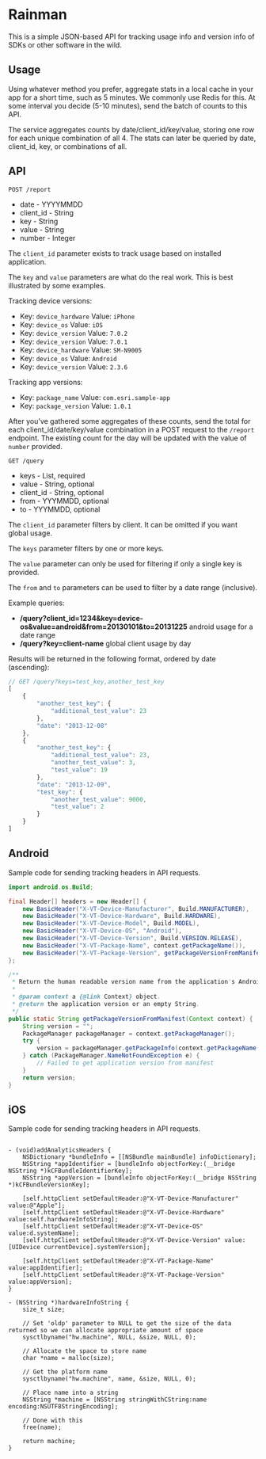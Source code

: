 Rainman
=======

This is a simple JSON-based API for tracking usage info and version info of SDKs or other software in the wild.


Usage
-----

Using whatever method you prefer, aggregate stats in a local cache in your app for a short time, 
such as 5 minutes. We commonly use Redis for this. At some interval you decide (5-10 minutes),
send the batch of counts to this API.

The service aggregates counts by date/client_id/key/value, storing one row for each unique
combination of all 4. The stats can later be queried by date, client_id, key, or combinations
of all.


API
---

`POST /report`

* date - YYYYMMDD
* client_id - String
* key - String
* value - String
* number - Integer

The `client_id` parameter exists to track usage based on installed application.

The `key` and `value` parameters are what do the real work. This is best illustrated by some examples.

Tracking device versions:

* Key: `device_hardware` Value: `iPhone`
* Key: `device_os` Value: `iOS`
* Key: `device_version` Value: `7.0.2`
* Key: `device_version` Value: `7.0.1`
* Key: `device_hardware` Value: `SM-N9005`
* Key: `device_os` Value: `Android`
* Key: `device_version` Value: `2.3.6`

Tracking app versions:

* Key: `package_name` Value: `com.esri.sample-app`
* Key: `package_version` Value: `1.0.1`

After you've gathered some aggregates of these counts, send the total for each client_id/date/key/value 
combination in a POST request to the `/report` endpoint. The existing count for the day will be updated
with the value of `number` provided.

`GET /query`

* keys - List<String>, required
* value - String, optional
* client_id - String, optional
* from - YYYMMDD, optional
* to - YYYMMDD, optional

The `client_id` parameter filters by client. It can be omitted if you want global usage.

The `keys` parameter filters by one or more keys.

The `value` parameter can only be used for filtering if only a single key is provided.

The `from` and `to` parameters can be used to filter by a date range (inclusive).

Example queries:
* **/query?client_id=1234&key=device-os&value=android&from=20130101&to=20131225** android usage for a date range
* **/query?key=client-name** global client usage by day

Results will be returned in the following format, ordered by date (ascending):

```javascript
// GET /query?keys=test_key,another_test_key
[
    {
        "another_test_key": {
            "additional_test_value": 23
        },
        "date": "2013-12-08"
    },
    {
        "another_test_key": {
            "additional_test_value": 23,
            "another_test_value": 3,
            "test_value": 19
        },
        "date": "2013-12-09",
        "test_key": {
            "another_test_value": 9000,
            "test_value": 2
        }
    }
]
```

Android
-------

Sample code for sending tracking headers in API requests.

```java
import android.os.Build;

final Header[] headers = new Header[] {
    new BasicHeader("X-VT-Device-Manufacturer", Build.MANUFACTURER),
    new BasicHeader("X-VT-Device-Hardware", Build.HARDWARE),
    new BasicHeader("X-VT-Device-Model", Build.MODEL),
    new BasicHeader("X-VT-Device-OS", "Android"),
    new BasicHeader("X-VT-Device-Version", Build.VERSION.RELEASE),
    new BasicHeader("X-VT-Package-Name", context.getPackageName()),
    new BasicHeader("X-VT-Package-Version", getPackageVersionFromManifest(context)),
};

/**
 * Return the human readable version name from the application's AndroidManifest.xml file.
 *
 * @param context a {@link Context} object.
 * @return the application version or an empty String.
 */
public static String getPackageVersionFromManifest(Context context) {
    String version = "";
    PackageManager packageManager = context.getPackageManager();
    try {
        version = packageManager.getPackageInfo(context.getPackageName(), 0).versionName;
    } catch (PackageManager.NameNotFoundException e) {
        // Failed to get application version from manifest
    }
    return version;
}
```

iOS
---

Sample code for sending tracking headers in API requests.

```objc

- (void)addAnalyticsHeaders {
    NSDictionary *bundleInfo = [[NSBundle mainBundle] infoDictionary];
    NSString *appIdentifier = [bundleInfo objectForKey:(__bridge NSString *)kCFBundleIdentifierKey];
    NSString *appVersion = [bundleInfo objectForKey:(__bridge NSString *)kCFBundleVersionKey];

    [self.httpClient setDefaultHeader:@"X-VT-Device-Manufacturer" value:@"Apple"];
    [self.httpClient setDefaultHeader:@"X-VT-Device-Hardware" value:self.hardwareInfoString];
    [self.httpClient setDefaultHeader:@"X-VT-Device-OS" value:d.systemName];
    [self.httpClient setDefaultHeader:@"X-VT-Device-Version" value:[UIDevice currentDevice].systemVersion];

    [self.httpClient setDefaultHeader:@"X-VT-Package-Name" value:appIdentifier];
    [self.httpClient setDefaultHeader:@"X-VT-Package-Version" value:appVersion];
}

- (NSString *)hardwareInfoString {
    size_t size;

    // Set 'oldp' parameter to NULL to get the size of the data returned so we can allocate appropriate amount of space
    sysctlbyname("hw.machine", NULL, &size, NULL, 0);

    // Allocate the space to store name
    char *name = malloc(size);

    // Get the platform name
    sysctlbyname("hw.machine", name, &size, NULL, 0);

    // Place name into a string
    NSString *machine = [NSString stringWithCString:name encoding:NSUTF8StringEncoding];

    // Done with this
    free(name);

    return machine;
}
```


